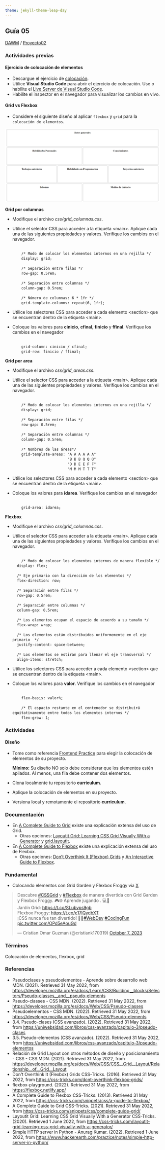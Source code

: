 ```yaml
---
theme: jekyll-theme-leap-day
---
```


## Guía 05

[DAWM](/DAWM/) / [Proyecto02](/DAWM/proyectos/2023/proyecto02)

### Actividades previas

#### Ejercicio de colocación de elementos

* Descargue el ejercicio de [colocación](ejercicios/colocacion.zip). 
* Utilice **Visual Studio Code** para abrir el ejercicio de colocación. Use o habilite el [Live Server de Visual Studio Code](https://www.geeksforgeeks.org/how-to-enable-live-server-on-visual-studio-code/).
* Habilite el inspector en el navegador para visualizar los cambios en vivo.

#### Grid vs Flexbox

* Considere el siguiente diseño al aplicar `flexbox` y `grid` para la `colocación de elementos`.

<img src="imagenes/diseno.png" alt="diseño">

**Grid por columnas** 

* Modifique el archivo _css/grid_columnas.css_.
* Utilice el selector CSS para acceder a la etiqueta &lt;main&gt;. Aplique cada una de las siguientes propiedades y valores. Verifique los cambios en el navegador.

	```

		/* Modo de colocar los elementos internos en una rejilla */
		display: grid; 

		/* Separación entre filas */
		row-gap: 0.5rem; 

		/* Separación entre columnas */
		column-gap: 0.5rem; 

		/* Número de columnas: 6 * 1fr */
		grid-template-columns: repeat(6, 1fr); 

	```
	
* Utilice los selectores CSS para acceder a cada elemento &lt;section&gt; que se encuentran dentro de la etiqueta &lt;main&gt;. 
* Coloque los valores para **cinicio**, **cfinal**, **finicio** y **ffinal**. Verifique los cambios en el navegador
	
	```

		grid-column: cinicio / cfinal;
		grid-row: finicio / ffinal;

	```


**Grid por area**

* Modifique el archivo _css/grid_areas.css_.
* Utilice el selector CSS para acceder a la etiqueta &lt;main&gt;. Aplique cada una de las siguientes propiedades y valores. Verifique los cambios en el navegador.

	```

		/* Modo de colocar los elementos internos en una rejilla */
		display: grid; 

		/* Separación entre filas */
		row-gap: 0.5rem; 

		/* Separación entre columnas */
		column-gap: 0.5rem; 

		/* Nombres de las áreas*/
		grid-template-areas: "A A A A A A"
	                         "B B B Q Q Q"
	                         "D D E E F F"
	                         "M M M T T T"

	```

* Utilice los selectores CSS para acceder a cada elemento &lt;section&gt; que se encuentran dentro de la etiqueta &lt;main&gt;. 
* Coloque los valores para **idarea**. Verifique los cambios en el navegador
	
	```

		grid-area: idarea;

	```

**Flexbox**

* Modifique el archivo _css/grid_columnas.css_.
* Utilice el selector CSS para acceder a la etiqueta &lt;main&gt;. Aplique cada una de las siguientes propiedades y valores. Verifique los cambios en el navegador.

	```

		/* Modo de colocar los elementos internos de manera flexible */
	  display: flex; 

	  /* Eje primario con la dirección de los elementos */
	  flex-direction: row;

	  /* Separación entre filas */
	  row-gap: 0.5rem; 

	  /* Separación entre columnas */
	  column-gap: 0.5rem; 

	  /* Los elementos ocupan el espacio de acuerdo a su tamaño */
	  flex-wrap: wrap;

	  /* Los elementos están distribuidos uniformemente en el eje primario  */
	  justify-content: space-between;

	  /* Los elementos se estiran para llenar el eje transversal */
	  align-items: stretch;

	```

* Utilice los selectores CSS para acceder a cada elemento &lt;section&gt; que se encuentran dentro de la etiqueta &lt;main&gt;. 
* Coloque los valores para **valor**. Verifique los cambios en el navegador
	
	```

		flex-basis: valor%;

		/* El espacio restante en el contenedor se distribuirá equitativamente entre todos los elementos internos */
		flex-grow: 1;

	```

### Actividades

#### Diseño

* Tome como referencia [Frontend Practice](https://www.frontendpractice.com/projects) para elegir la colocación de elementos de su proyecto.
	
	**Mínimo:** Su diseño NO solo debe considerar que los elementos estén apilados. Al menos, una fila debe contener dos elementos.

* Clona localmente tu repositorio **curriculum**.
* Aplique la colocación de elementos en su proyecto.
* Versiona local y remotamente el repositorio **curriculum**.

### Documentación

* En [A Complete Guide to Grid](https://css-tricks.com/snippets/css/complete-guide-grid/) existe una explicación extensa del uso de Grid.
  - Otras opciones: [Layoutit Grid: Learning CSS Grid Visually With a Generator](https://css-tricks.com/layoutit-grid-learning-css-grid-visually-with-a-generator/) y [grid.layoutit](https://grid.layoutit.com/).
* En [A Complete Guide to Flexbox](https://css-tricks.com/snippets/css/a-guide-to-flexbox/) existe una explicación extensa del uso de Flexbox.
  - Otras opciones: [Don’t Overthink It (Flexbox) Grids](https://css-tricks.com/dont-overthink-flexbox-grids/) y [An Interactive Guide to Flexbox](https://www.joshwcomeau.com/css/interactive-guide-to-flexbox/).

### Fundamental

* Colocando elementos con Grid Garden y Flexbox Froggy via [X](https://twitter.com/cristiank170319/status/1710508125567000742)

<blockquote class="twitter-tweet"><p lang="es" dir="ltr">Descubre <a href="https://twitter.com/hashtag/CSSGrid?src=hash&amp;ref_src=twsrc%5Etfw">#CSSGrid</a> y <a href="https://twitter.com/hashtag/Flexbox?src=hash&amp;ref_src=twsrc%5Etfw">#Flexbox</a> de manera divertida con Grid Garden y Flexbox Froggy. 🎮🌐 Aprende jugando . 💻🚀 <br>Jardín Grid: <a href="https://t.co/SLubvps9gb">https://t.co/SLubvps9gb</a><br>Flexbox Froggy: <a href="https://t.co/e17lQydbXT">https://t.co/e17lQydbXT</a><br>¡CSS nunca fue tan divertido! 🌈✨<a href="https://twitter.com/hashtag/WebDev?src=hash&amp;ref_src=twsrc%5Etfw">#WebDev</a> <a href="https://twitter.com/hashtag/CodingFun?src=hash&amp;ref_src=twsrc%5Etfw">#CodingFun</a> <a href="https://t.co/OPd5eAouGd">pic.twitter.com/OPd5eAouGd</a></p>&mdash; Cristian Omar Guzman (@cristiank170319) <a href="https://twitter.com/cristiank170319/status/1710508125567000742?ref_src=twsrc%5Etfw">October 7, 2023</a></blockquote> <script async src="https://platform.twitter.com/widgets.js" charset="utf-8"></script>

### Términos

Colocación de elementos, flexbox, grid

### Referencias

* Pseudoclases y pseudoelementos - Aprende sobre desarrollo web MDN. (2021). Retrieved 31 May 2022, from https://developer.mozilla.org/es/docs/Learn/CSS/Building__blocks/Selectors/Pseudo-classes__and__pseudo-elements
* Pseudo-classes - CSS MDN. (2022). Retrieved 31 May 2022, from https://developer.mozilla.org/es/docs/Web/CSS/Pseudo-classes
* Pseudoelementos - CSS MDN. (2022). Retrieved 31 May 2022, from https://developer.mozilla.org/es/docs/Web/CSS/Pseudo-elements
* 3.4. Pseudo-clases (CSS avanzado). (2022). Retrieved 31 May 2022, from https://uniwebsidad.com/libros/css-avanzado/capitulo-3/pseudo-clases
* 3.5. Pseudo-elementos (CSS avanzado). (2022). Retrieved 31 May 2022, from https://uniwebsidad.com/libros/css-avanzado/capitulo-3/pseudo-elementos
* Relación de Grid Layout con otros métodos de diseño y posicionamiento - CSS - CSS MDN. (2021). Retrieved 31 May 2022, from https://developer.mozilla.org/es/docs/Web/CSS/CSS__Grid__Layout/Relationship__of__Grid__Layout
* Don't Overthink It (Flexbox) Grids  CSS-Tricks. (2016). Retrieved 31 May 2022, from https://css-tricks.com/dont-overthink-flexbox-grids/
* flexbox-playground. (2022). Retrieved 31 May 2022, from https://flexbox.netlify.app/
* A Complete Guide to Flexbox  CSS-Tricks. (2013). Retrieved 31 May 2022, from https://css-tricks.com/snippets/css/a-guide-to-flexbox/
* A Complete Guide to Grid CSS-Tricks. (2021). Retrieved 31 May 2022, from https://css-tricks.com/snippets/css/complete-guide-grid/
* Layoutit Grid: Learning CSS Grid Visually With a Generator CSS-Tricks. (2020). Retrieved 1 June 2022, from https://css-tricks.com/layoutit-grid-learning-css-grid-visually-with-a-generator/
* Simple HTTP server in Python - Anurag Kumar. (2022). Retrieved 1 June 2022, from https://www.hackerearth.com/practice/notes/simple-http-server-in-python/